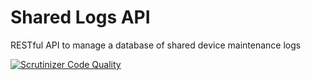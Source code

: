# Shared Logs API
RESTful API to manage a database of shared device maintenance logs

[![Scrutinizer Code Quality](https://scrutinizer-ci.com/g/shared-logs/api/badges/quality-score.png?b=master)](https://scrutinizer-ci.com/g/shared-logs/api/?branch=master)

